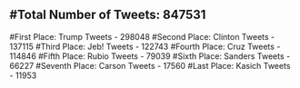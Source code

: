 #Total Number of Tweets: 847531 
---
#First Place: Trump Tweets - 298048
#Second Place: Clinton Tweets - 137115
#Third Place: Jeb! Tweets - 122743
#Fourth Place: Cruz Tweets - 114846
#Fifth Place: Rubio Tweets - 79039
#Sixth Place: Sanders Tweets - 66227
#Seventh Place: Carson Tweets - 17560
#Last Place: Kasich Tweets - 11953
